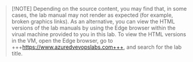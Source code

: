 >[!NOTE] Depending on the source content, you may find that, in some cases, the lab manual may not render as expected (for example, broken graphics links). As an alternative, you can view the HTML versions of the lab manuals by using the Edge browser within the virual machine provided to you in this lab. To view the HTML versions in the VM, open the Edge browser, go to +++https://www.azuredvevopslabs.com+++, and search for the lab title.
